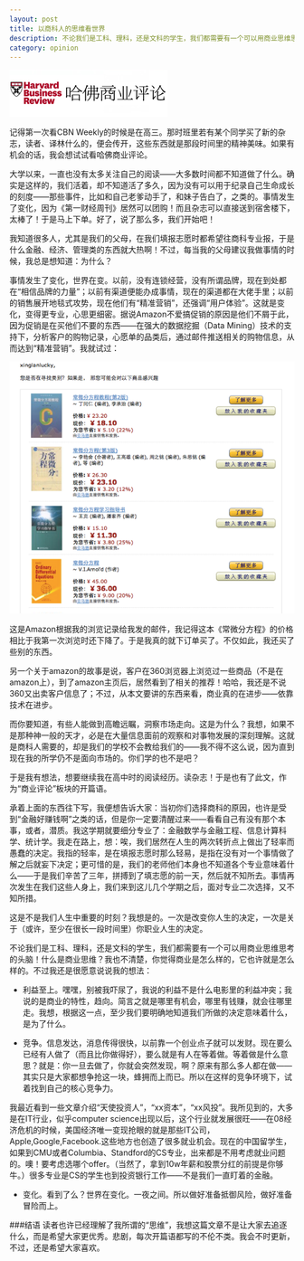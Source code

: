 ```yaml
---
layout: post
title: 以商科人的思维看世界
description: 不论我们是工科、理科，还是文科的学生，我们都需要有一个可以用商业思维思考的头脑。什么是商业思维？你觉得商业是怎么样的，它也许就是怎么样的。
category: opinion
---
```


![Harvard Business](/images/business-vision/harvard-business.jpeg)

记得第一次看CBN Weekly的时候是在高三。那时班里若有某个同学买了新的杂志，读者、译林什么的，便会传开，这些东西就是那段时间里的精神美味。如果有机会的话，我会想试试看哈佛商业评论。

大学以来，一直也没有太多关注自己的阅读——大多数时间都不知道做了什么。确实是这样的，我们活着，却不知道活了多久，因为没有可以用于纪录自己生命成长的刻度——那些事件，比如和自己老爹动手了，和妹子告白了，之类的。事情发生了变化，因为《第一财经周刊》居然可以团购！而且杂志可以直接送到宿舍楼下，太棒了！于是马上下单。好了，说了那么多，我们开始吧！

我知道很多人，尤其是我们的父母，在我们填报志愿时都希望往商科专业报，于是什么金融、经济、管理类的东西就大热啊！不过，每当我的父母建议我做事情的时候，我总是想知道：为什么？

事情发生了变化，世界在变。以前，没有连锁经营，没有所谓品牌，现在到处都在“相信品牌的力量”；以前有渠道便能办成事情，现在的渠道都在大佬手里；以前的销售展开地毯式攻势，现在他们有“精准营销”，还强调“用户体验”。这就是变化，变得更专业，心思更细密。据说Amazon不爱搞促销的原因是他们不屑于此，因为促销是在买他们不要的东西——在强大的数据挖掘（Data Mining）技术的支持下，分析客户的购物记录，心愿单的品类后，通过邮件推送相关的购物信息，从而达到“精准营销”。我就试过：

![Amazon](/images/business-vision/amazon.png)

这是Amazon根据我的浏览记录给我发的邮件，我记得这本《常微分方程》的价格相比于我第一次浏览时还下降了。于是我真的就下订单买了。不仅如此，我还买了些别的东西。

另一个关于amazon的故事是说，客户在360浏览器上浏览过一些商品（不是在amazon上），到了amazon主页后，居然看到了相关的推荐！哈哈，我还是不说360又出卖客户信息了；不过，从本文要讲的东西来看，商业真的在进步——依靠技术在进步。

而你要知道，有些人能做到高瞻远瞩，洞察市场走向。这是为什么？我想，如果不是那种神一般的天才，必是在大量信息面前的观察和对事物发展的深刻理解。这就是商科人需要的，却是我们的学校不会教给我们的——我不得不这么说，因为直到现在我的所学仍不是面向市场的。你们学的也不是吧？

 



于是我有想法，想要继续我在高中时的阅读经历。读杂志！于是也有了此文，作为“商业评论”板块的开篇语。

承着上面的东西往下写，我便想告诉大家：当初你们选择商科的原因，也许是受到“金融好赚钱啊”之类的话，但是你一定要清醒过来——看看自己有没有那个本事，或者，潜质。我这学期就要细分专业了：金融数学与金融工程、信息计算科学、统计学。我走在路上，想：唉，我们居然在人生的两次转折点上做出了轻率而愚蠢的决定。我指的轻率，是在填报志愿时那么轻易，是指在没有对一个事情做了解之后就妄下决定；更可惜的是，我们的老师他们本身也不知道各个专业意味着什么——于是我们辛苦了三年，拼搏到了填志愿的前一天，然后就不知所去。事情再次发生在我们这些人身上，我们来到这儿几个学期之后，面对专业二次选择，又不知所措。

这是不是我们人生中重要的时刻？我想是的。一次是改变你人生的决定，一次是关于（或许，至少在很长一段时间里）你职业人生的决定。

不论我们是工科、理科，还是文科的学生，我们都需要有一个可以用商业思维思考的头脑！什么是商业思维？我也不清楚，你觉得商业是怎么样的，它也许就是怎么样的。不过我还是很愿意说说我的想法：

* 利益至上。嘿嘿，别被我吓尿了，我说的利益不是什么电影里的利益冲突；我说的是商业的特性，趋向。简言之就是哪里有机会，哪里有钱赚，就会往哪里走。我想，根据这一点，至少我们要明确地知道我们所做的决定意味着什么，是为了什么。

* 竞争。信息发达，消息传得很快，以前靠一个创业点子就可以发财。现在要么已经有人做了（而且比你做得好），要么就是有人在等着做。等着做是什么意思？就是：你一旦去做了，你就会突然发现，啊？原来有那么多人都在做——其实只是大家都想争抢这一块，蜂拥而上而已。所以在这样的竞争环境下，试着找到自己的核心竞争力。

我最近看到一些文章介绍“天使投资人”，“xx资本”，“xx风投”。我所见到的，大多是在IT行业，似乎computer science出现以后，这个行业就发展很旺——在08经济危机的时候，美国经济唯一变现抢眼的就是那些IT公司，Apple,Google,Facebook.这些地方也创造了很多就业机会。现在的中国留学生，如果到CMU或者Columbia、Standford的CS专业，出来都是不用考虑就业问题的。噢！要考虑选哪个offer。（当然了，拿到10w年薪和股票分红的前提是你够牛。）很多专业是CS的学生也到投资银行工作——不是我们一直盯着的金融。

* 变化。看到了么？世界在变化。一夜之间。所以做好准备抵御风险，做好准备冒险而上。


###结语
读者也许已经理解了我所谓的“思维”，我想这篇文章不是让大家去追逐什么，而是希望大家更优秀。悲剧，每次开篇语都写的不伦不类。我会不时更新，不过，还是希望大家喜欢。